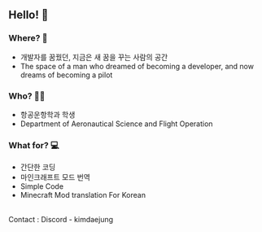 ## Hello! 👋

### Where? 🤔
- 개발자를 꿈꿨던, 지금은 새 꿈을 꾸는 사람의 공간
- The space of a man who dreamed of becoming a developer, and now dreams of becoming a pilot
### Who? 🙋‍♂️
- 항공운항학과 학생
- Department of Aeronautical Science and Flight Operation
### What for? 💻
- 간단한 코딩
- 마인크래프트 모드 번역
- Simple Code
- Minecraft Mod translation For Korean
<br>
Contact : Discord - kimdaejung
